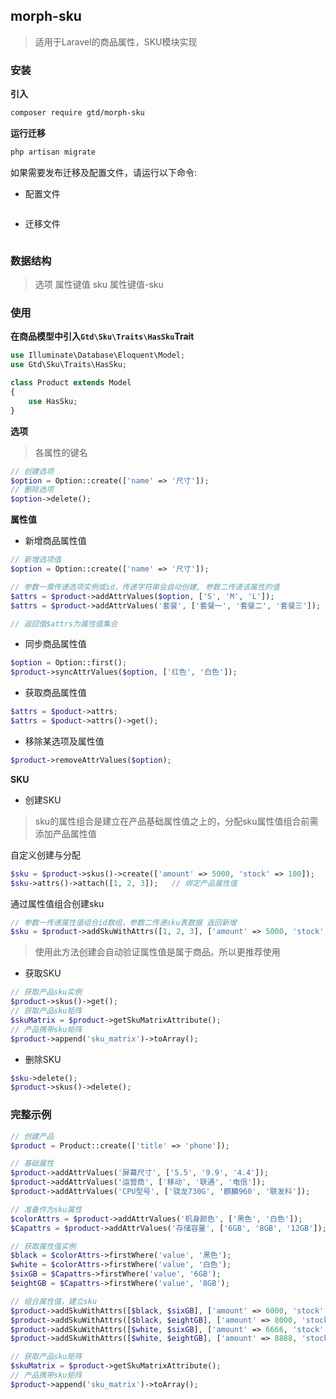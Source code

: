 ## morph-sku
> 适用于Laravel的商品属性，SKU模块实现
### 安装
**引入**
```bash
composer require gtd/morph-sku
```

**运行迁移**
```bash
php artisan migrate
```

如果需要发布迁移及配置文件，请运行以下命令:
- 配置文件
```bash

```
- 迁移文件
```bash

```
### 数据结构
> 选项 属性键值 sku 属性键值-sku

### 使用
**在商品模型中引入`Gtd\Sku\Traits\HasSku`Trait**

```php
use Illuminate\Database\Eloquent\Model;
use Gtd\Sku\Traits\HasSku;

class Product extends Model
{
    use HasSku;
}
```

**选项**
> 各属性的键名
```php
// 创建选项
$option = Option::create(['name' => '尺寸']);
// 删除选项
$option->delete();
```

**属性值**
- 新增商品属性值  
```php
// 新增选项值
$option = Option::create(['name' => '尺寸']);

// 参数一需传递选项实例或id，传递字符串会自动创建, 参数二传递该属性的值
$attrs = $product->addAttrValues($option, ['S', 'M', 'L']);
$attrs = $product->addAttrValues('套餐', ['套餐一', '套餐二', '套餐三']);

// 返回值$attrs为属性值集合
```

- 同步商品属性值
```php
$option = Option::first();
$product->syncAttrValues($option, ['红色', '白色']);
```

- 获取商品属性值
```php
$attrs = $poduct->attrs;
$attrs = $poduct->attrs()->get();
```

- 移除某选项及属性值
```php
$product->removeAttrValues($option);
```

**SKU**
- 创建SKU
> sku的属性组合是建立在产品基础属性值之上的，分配sku属性值组合前需添加产品属性值

自定义创建与分配
```php
$sku = $product->skus()->create(['amount' => 5000, 'stock' => 100]);
$sku->attrs()->attach([1, 2, 3]);   // 绑定产品属性值
```

通过属性值组合创建sku
```php
// 参数一传递属性值组合id数组，参数二传递sku表数据 返回新增
$sku = $product->addSkuWithAttrs([1, 2, 3], ['amount' => 5000, 'stock' => 100]);
```
> 使用此方法创建会自动验证属性值是属于商品。所以更推荐使用

- 获取SKU

```php
// 获取产品sku实例
$product->skus()->get();
// 获取产品sku矩阵
$skuMatrix = $product->getSkuMatrixAttribute();
// 产品携带sku矩阵
$product->append('sku_matrix')->toArray();
```

- 删除SKU
```php
$sku->delete();
$product->skus()->delete();
```

### 完整示例
```php
// 创建产品
$product = Product::create(['title' => 'phone']);

// 基础属性
$product->addAttrValues('屏幕尺寸', ['5.5', '9.9', '4.4']);
$product->addAttrValues('运营商', ['移动', '联通', '电信']);
$product->addAttrValues('CPU型号', ['骁龙730G', '麒麟960', '联发科']);

// 准备作为sku属性
$colorAttrs = $product->addAttrValues('机身颜色', ['黑色', '白色']);
$Capattrs = $product->addAttrValues('存储容量', ['6GB', '8GB', '12GB']);

// 获取属性值实例
$black = $colorAttrs->firstWhere('value', '黑色');
$white = $colorAttrs->firstWhere('value', '白色');
$sixGB = $Capattrs->firstWhere('value', '6GB');
$eightGB = $Capattrs->firstWhere('value', '8GB');

// 组合属性值，建立sku
$product->addSkuWithAttrs([$black, $sixGB], ['amount' => 6000, 'stock' => 100]);
$product->addSkuWithAttrs([$black, $eightGB], ['amount' => 8000, 'stock' => 100]);
$product->addSkuWithAttrs([$white, $sixGB], ['amount' => 6666, 'stock' => 100]);
$product->addSkuWithAttrs([$white, $eightGB], ['amount' => 8888, 'stock' => 100]);

// 获取产品sku矩阵
$skuMatrix = $product->getSkuMatrixAttribute();
// 产品携带sku矩阵
$product->append('sku_matrix')->toArray();
```
